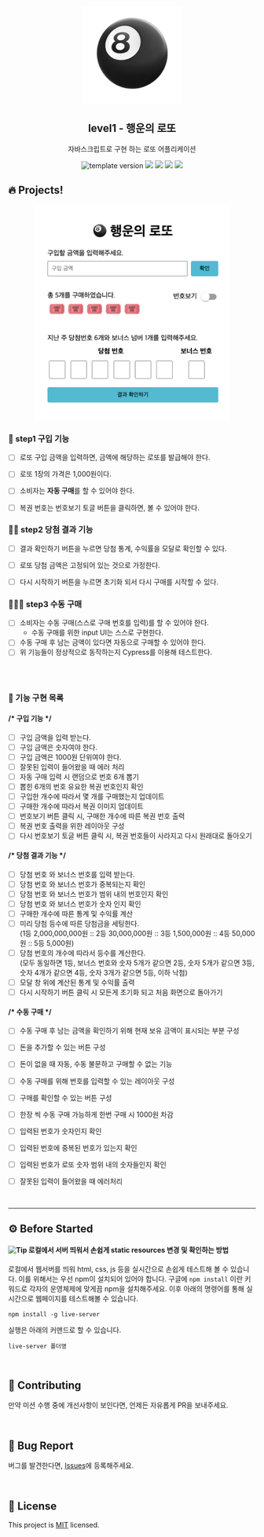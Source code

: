 <p align="middle" >
  <img width="200px;" src="./src/images/lotto_ball.png"/>
</p>
<h2 align="middle">level1 - 행운의 로또</h2>
<p align="middle">자바스크립트로 구현 하는 로또 어플리케이션</p>
<p align="middle">
  <img src="https://img.shields.io/badge/version-1.0.0-blue?style=flat-square" alt="template version"/>
  <img src="https://img.shields.io/badge/language-html-red.svg?style=flat-square"/>
  <img src="https://img.shields.io/badge/language-css-blue.svg?style=flat-square"/>
  <img src="https://img.shields.io/badge/language-js-yellow.svg?style=flat-square"/>
  <img src="https://img.shields.io/badge/license-MIT-brightgreen.svg?style=flat-square"/>
</p>

## 🔥 Projects!

<p align="middle">
  <img width="400" src="./src/images/lotto_ui.png">
</p>

### 🎯 step1 구입 기능

- [ ] 로또 구입 금액을 입력하면, 금액에 해당하는 로또를 발급해야 한다.
- [ ] 로또 1장의 가격은 1,000원이다.
- [ ] 소비자는 **자동 구매**를 할 수 있어야 한다.
- [ ] 복권 번호는 번호보기 토글 버튼을 클릭하면, 볼 수 있어야 한다.


### 🎯🎯 step2 당첨 결과 기능

- [ ] 결과 확인하기 버튼을 누르면 당첨 통계, 수익률을 모달로 확인할 수 있다.
- [ ] 로또 당첨 금액은 고정되어 있는 것으로 가정한다.
- [ ] 다시 시작하기 버튼을 누르면 초기화 되서 다시 구매를 시작할 수 있다.


### 🎯🎯🎯 step3 수동 구매

- [ ] 소비자는 수동 구매(스스로 구매 번호를 입력)를 할 수 있어야 한다.
  - 수동 구매를 위한 input UI는 스스로 구현한다.
- [ ] 수동 구매 후 남는 금액이 있다면 자동으로 구매할 수 있어야 한다.
- [ ] 위 기능들이 정상적으로 동작하는지 Cypress를 이용해 테스트한다.

<br><br>

### 🔽 기능 구현 목록

#### /* 구입 기능 */
- [ ] 구입 금액을 입력 받는다.
- [ ] 구입 금액은 숫자여야 한다.
- [ ] 구입 금액은 1000원 단위여야 한다.
- [ ] 잘못된 입력이 들어왔을 때 에러 처리
- [ ] 자동 구매 입력 시 랜덤으로 번호 6개 뽑기
- [ ] 뽑힌 6개의 번호 유요한 복권 번호인지 확인
- [ ] 구입한 개수에 따라서 몇 개를 구매했는지 업데이트
- [ ] 구매한 개수에 따라서 복권 이미지 업데이트
- [ ] 번호보기 버튼 클릭 시, 구매한 개수에 따른 복권 번호 출력
- [ ] 복권 번호 출력을 위한 레이아웃 구성
- [ ] 다시 번호보기 토글 버튼 클릭 시, 복권 번호들이 사라지고 다시 원래대로 돌아오기

#### /* 당첨 결과 기능 */
- [ ] 당첨 번호 와 보너스 번호를 입력 받는다.
- [ ] 당첨 번호 와 보너스 번호가 중복되는지 확인
- [ ] 당첨 번호 와 보너스 번호가 범위 내의 번호인지 확인
- [ ] 당첨 번호 와 보너스 번호가 숫자 인지 확인
- [ ] 구매한 개수에 따른 통계 및 수익률 계산
- [ ] 미리 당첨 등수에 따른 당첨금을 세팅한다.
<br> (1등 2,000,000,000원 :: 2등 30,000,000원 :: 3등 1,500,000원 :: 4등 50,000원 :: 5등 5,000원)
- [ ] 당첨 번호의 개수에 따라서 등수를 계산한다.
<br> (모두 동일하면 1등, 보너스 번호와 숫자 5개가 같으면 2등, 숫자 5개가 같으면 3등, 숫자 4개가 같으면 4등, 숫자 3개가 같으면 5등, 이하 낙첨)
- [ ] 모달 창 위에 계산된 통계 및 수익률 출력
- [ ] 다시 시작하기 버튼 클릭 시 모든게 초기화 되고 처음 화면으로 돌아가기

#### /* 수동 구매 */
- [ ] 수동 구매 후 남는 금액을 확인하기 위해 현재 보유 금액이 표시되는 부분 구성
- [ ] 돈을 추가할 수 있는 버튼 구성
- [ ] 돈이 없을 때 자동, 수동 불문하고 구매할 수 없는 기능
- [ ] 수동 구매를 위해 번호를 입력할 수 있는 레이아웃 구성
- [ ] 구매를 확인할 수 있는 버튼 구성
- [ ] 한장 씩 수동 구매 가능하게 한번 구매 시 1000원 차감
- [ ] 입력된 번호가 숫자인지 확인
- [ ] 입력된 번호에 중복된 번호가 있는지 확인
- [ ] 입력된 번호가 로또 숫자 범위 내의 숫자들인지 확인
- [ ] 잘못된 입력이 들어왔을 때 에러처리


<br><hr>

## ⚙️ Before Started

#### <img alt="Tip" src="https://img.shields.io/static/v1.svg?label=&message=Tip&style=flat-square&color=673ab8"> 로컬에서 서버 띄워서 손쉽게 static resources 변경 및 확인하는 방법

로컬에서 웹서버를 띄워 html, css, js 등을 실시간으로 손쉽게 테스트해 볼 수 있습니다. 이를 위해서는 우선 npm이 설치되어 있어야 합니다. 구글에 `npm install` 이란 키워드로 각자의 운영체제에 맞게끔 npm을 설치해주세요. 이후 아래의 명령어를 통해 실시간으로 웹페이지를 테스트해볼 수 있습니다.

```
npm install -g live-server
```

실행은 아래의 커맨드로 할 수 있습니다.

```
live-server 폴더명
```

<br>

## 👏 Contributing

만약 미션 수행 중에 개선사항이 보인다면, 언제든 자유롭게 PR을 보내주세요.

<br>

## 🐞 Bug Report

버그를 발견한다면, [Issues](https://github.com/woowacourse/javascript-lotto/issues)에 등록해주세요.

<br>

## 📝 License

This project is [MIT](https://github.com/woowacourse/javascript-lotto/blob/main/LICENSE) licensed.
